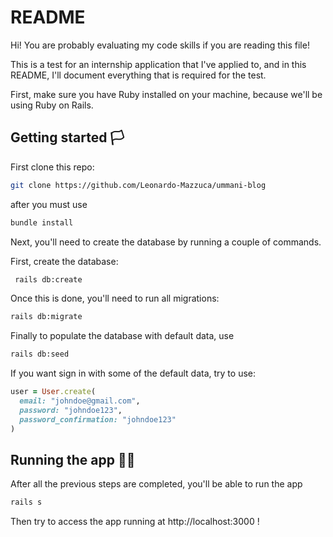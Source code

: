 # README

Hi! You are probably evaluating my code skills if you are reading this file!

This is a test for an internship application that I've applied to, and in this README, I'll document everything that is required for the test.

First, make sure you have Ruby installed on your machine, because we'll be using Ruby on Rails.

## Getting started 🏳️

First clone this repo:

```bash
git clone https://github.com/Leonardo-Mazzuca/ummani-blog
```

  after you must use 
  
```bash
bundle install
```

Next, you'll need to create the database by running a couple of commands.

First, create the database:
  
```bash
 rails db:create
```
  
Once this is done, you'll need to run all migrations:

```bash
rails db:migrate
```

Finally to populate the database with default data, use

```bash
rails db:seed
```

If you want sign in with some of the default data, try to use:

```ruby
user = User.create(
  email: "johndoe@gmail.com",
  password: "johndoe123",
  password_confirmation: "johndoe123"
)
```

## Running the app 🏃‍♂️

After all the previous steps are completed, you'll be able to run the app

```bash
rails s
```

Then try to access the app running at http://localhost:3000 !

  



